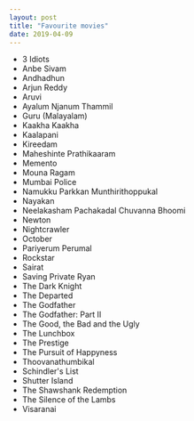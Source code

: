 ```yaml
---
layout: post
title: "Favourite movies"
date: 2019-04-09
---
```


* 3 Idiots
* Anbe Sivam
* Andhadhun
* Arjun Reddy
* Aruvi
* Ayalum Njanum Thammil
* Guru (Malayalam)
* Kaakha Kaakha
* Kaalapani
* Kireedam
* Maheshinte Prathikaaram
* Memento
* Mouna Ragam
* Mumbai Police
* Namukku Parkkan Munthirithoppukal
* Nayakan
* Neelakasham Pachakadal Chuvanna Bhoomi
* Newton
* Nightcrawler
* October
* Pariyerum Perumal
* Rockstar
* Sairat
* Saving Private Ryan
* The Dark Knight
* The Departed
* The Godfather 
* The Godfather: Part II
* The Good, the Bad and the Ugly
* The Lunchbox
* The Prestige
* The Pursuit of Happyness
* Thoovanathumbikal
* Schindler's List
* Shutter Island
* The Shawshank Redemption
* The Silence of the Lambs
* Visaranai
